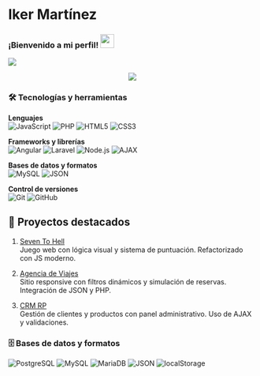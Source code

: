  # Iker Martínez
<h3 align="letf">
  ¡Bienvenido a mi perfil!
  <img src="https://media.giphy.com/media/hvRJCLFzcasrR4ia7z/giphy.gif" width="28">
</h3>

<!-- Escritura de SVG por DenverCoder1 - https://github.com/DenverCoder1/readme-typing-svg -->
<p align="left">
  <img src="https://github-profile-summary-cards.vercel.app/api/cards/profile-details?username=moimenta84&theme=github_dark" />
</p>



<!-- Algunas insignias son de https://github.com/Ileriayo/markdown-badges -->

<p align="center">
  <img src="https://readme-typing-svg.demolab.com?font=Fira+Code&size=22&pause=1000&color=00FF99&center=true&vCenter=true&width=435&lines=Desarrollador+Web+Fullstack;Apasionado+por+Angular+y+Node.js;Buscando+prácticas+inclusivas+en+2026" />
</p>


### 🛠️ Tecnologías y herramientas

**Lenguajes**  
![JavaScript](https://img.shields.io/badge/JavaScript-F7DF1E?style=for-the-badge&logo=javascript&logoColor=black)
![PHP](https://img.shields.io/badge/PHP-777BB4?style=for-the-badge&logo=php&logoColor=white)
![HTML5](https://img.shields.io/badge/HTML5-E34F26?style=for-the-badge&logo=html5&logoColor=white)
![CSS3](https://img.shields.io/badge/CSS3-1572B6?style=for-the-badge&logo=css3&logoColor=white)

**Frameworks y librerías**  
![Angular](https://img.shields.io/badge/Angular-DD0031?style=for-the-badge&logo=angular&logoColor=white)
![Laravel](https://img.shields.io/badge/Laravel-FF2D20?style=for-the-badge&logo=laravel&logoColor=white)
![Node.js](https://img.shields.io/badge/Node.js-339933?style=for-the-badge&logo=nodedotjs&logoColor=white)
![AJAX](https://img.shields.io/badge/AJAX-007FFF?style=for-the-badge&logoColor=white)

**Bases de datos y formatos**  
![MySQL](https://img.shields.io/badge/MySQL-4479A1?style=for-the-badge&logo=mysql&logoColor=white)
![JSON](https://img.shields.io/badge/JSON-000000?style=for-the-badge&logo=json&logoColor=white)

**Control de versiones**  
![Git](https://img.shields.io/badge/Git-F05032?style=for-the-badge&logo=git&logoColor=white)
![GitHub](https://img.shields.io/badge/GitHub-181717?style=for-the-badge&logo=github&logoColor=white)

## 🚀 Proyectos destacados

1. [Seven To Hell](https://github.com/moimenta84/Seven-To-Hell)  
   Juego web con lógica visual y sistema de puntuación. Refactorizado con JS moderno.

2. [Agencia de Viajes](https://github.com/moimenta84/Agencia-de-Viajes)  
   Sitio responsive con filtros dinámicos y simulación de reservas. Integración de JSON y PHP.

3. [CRM RP](https://github.com/moimenta84/CRM-RP)  
   Gestión de clientes y productos con panel administrativo. Uso de AJAX y validaciones.

### 🗄️ Bases de datos y formatos

![PostgreSQL](https://img.shields.io/badge/PostgreSQL-4169E1?style=for-the-badge&logo=postgresql&logoColor=white)
![MySQL](https://img.shields.io/badge/MySQL-4479A1?style=for-the-badge&logo=mysql&logoColor=white)
![MariaDB](https://img.shields.io/badge/MariaDB-003545?style=for-the-badge&logo=mariadb&logoColor=white)
![JSON](https://img.shields.io/badge/JSON-000000?style=for-the-badge&logo=json&logoColor=white)
![localStorage](https://img.shields.io/badge/localStorage-FFA500?style=for-the-badge)

